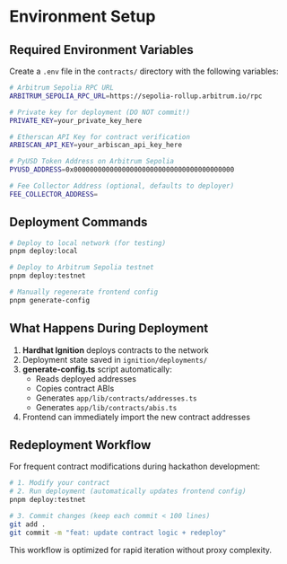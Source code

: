 # Environment Setup

## Required Environment Variables

Create a `.env` file in the `contracts/` directory with the following variables:

```bash
# Arbitrum Sepolia RPC URL
ARBITRUM_SEPOLIA_RPC_URL=https://sepolia-rollup.arbitrum.io/rpc

# Private key for deployment (DO NOT commit!)
PRIVATE_KEY=your_private_key_here

# Etherscan API Key for contract verification
ARBISCAN_API_KEY=your_arbiscan_api_key_here

# PyUSD Token Address on Arbitrum Sepolia
PYUSD_ADDRESS=0x0000000000000000000000000000000000000000

# Fee Collector Address (optional, defaults to deployer)
FEE_COLLECTOR_ADDRESS=
```

## Deployment Commands

```bash
# Deploy to local network (for testing)
pnpm deploy:local

# Deploy to Arbitrum Sepolia testnet
pnpm deploy:testnet

# Manually regenerate frontend config
pnpm generate-config
```

## What Happens During Deployment

1. **Hardhat Ignition** deploys contracts to the network
2. Deployment state saved in `ignition/deployments/`
3. **generate-config.ts** script automatically:
   - Reads deployed addresses
   - Copies contract ABIs
   - Generates `app/lib/contracts/addresses.ts`
   - Generates `app/lib/contracts/abis.ts`
4. Frontend can immediately import the new contract addresses

## Redeployment Workflow

For frequent contract modifications during hackathon development:

```bash
# 1. Modify your contract
# 2. Run deployment (automatically updates frontend config)
pnpm deploy:testnet

# 3. Commit changes (keep each commit < 100 lines)
git add .
git commit -m "feat: update contract logic + redeploy"
```

This workflow is optimized for rapid iteration without proxy complexity.

